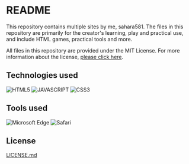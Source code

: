# README

This repository contains multiple sites by me, sahara581.
The files in this repository are primarily for the creator's learning, play and practical use, and include HTML games, practical tools and more.

All files in this repository are provided under the MIT License. For more information about the license, [please click here](#chap-license).

<a name="chap-technologies"></a>
## Technologies used
![HTML5](https://img.shields.io/badge/-HTML5-303030.svg?logo=html5&style=for-the-badge)
![JAVASCRIPT](https://img.shields.io/badge/-Javascript-303030.svg?logo=javascript&style=for-the-badge)
![CSS3](https://img.shields.io/badge/-Css3-303030.svg?logo=css3&style=for-the-badge)

## Tools used
![Microsoft Edge](https://img.shields.io/badge/-Microsoftedge-404040.svg?logo=microsoftedge&style=for-the-badge)
![Safari](https://img.shields.io/badge/-Safari-404040.svg?logo=safari&style=for-the-badge)

<a name="chap-license"></a>
## License
[LICENSE.md](../main/LICENSE)
